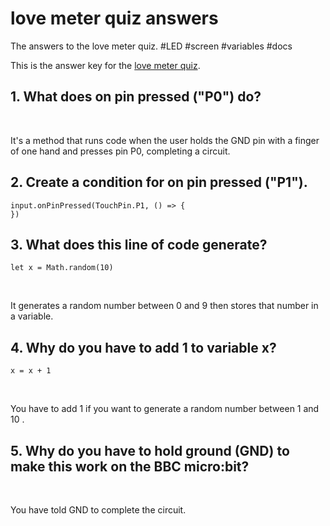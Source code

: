 # love meter quiz answers

The answers to the love meter quiz. #LED #screen  #variables #docs

This is the answer key for the [love meter quiz](/microbit/lessons/love-meter/quiz).

## 1. What does on pin pressed ("P0") do?

<br/>

It's a method that runs code when the user holds the GND pin with a finger of one hand and presses pin P0, completing a circuit.

## 2. Create a condition for on pin pressed ("P1").

```
input.onPinPressed(TouchPin.P1, () => {
})
```

## 3. What does this line of code generate?

```
let x = Math.random(10)
```

<br/>

It generates a random number between 0 and 9 then stores that number in a variable.

## 4. Why do you have to add 1 to variable x?

```
x = x + 1
```

<br/>

You have to add 1 if you want to generate a random number between 1 and 10 .

## 5. Why do you have to hold ground (GND) to make this work on the BBC micro:bit?

<br/>

You have told GND to complete the circuit.

